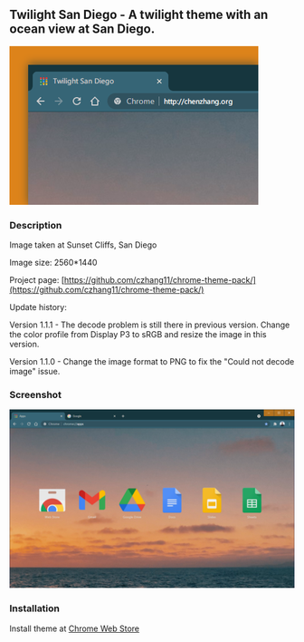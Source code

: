 ## Twilight San Diego - A twilight theme with an ocean view at San Diego.

![twilight_san_diego-tile](./twilight_san_diego-tile.png)

### Description

Image taken at Sunset Cliffs, San Diego

Image size: 2560*1440

Project page:
[https://github.com/czhang11/chrome-theme-pack/](https://github.com/czhang11/chrome-theme-pack/)

Update history:

Version 1.1.1 - The decode problem is still there in previous version. Change the color profile from Display P3 to sRGB and resize the image in this version.

Version 1.1.0 - Change the image format to PNG to fix the "Could not decode image" issue.

### Screenshot

![twilight_san_diego-screenshot](./twilight_san_diego-screenshot.png)

### Installation

Install theme at [Chrome Web Store](https://chrome.google.com/webstore/detail/twilight_san_diego/ggegcpgjkliifijpnfnmlgjmcjmidaec?hl=en-US)

